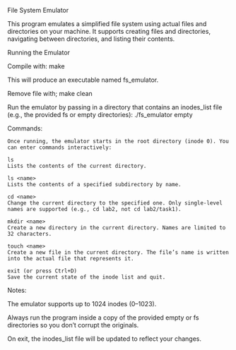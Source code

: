 File System Emulator

This program emulates a simplified file system using actual files and directories on your machine. It supports creating files and directories, navigating between directories, and listing their contents.

Running the Emulator

Compile with: 
    make

This will produce an executable named fs_emulator.

Remove file with;
    make clean

Run the emulator by passing in a directory that contains an inodes_list file (e.g., the provided fs or empty directories): ./fs_emulator empty

Commands:

    Once running, the emulator starts in the root directory (inode 0). You can enter commands interactively:

    ls
    Lists the contents of the current directory.

    ls <name>
    Lists the contents of a specified subdirectory by name.

    cd <name>
    Change the current directory to the specified one. Only single-level names are supported (e.g., cd lab2, not cd lab2/task1).

    mkdir <name>
    Create a new directory in the current directory. Names are limited to 32 characters.

    touch <name>
    Create a new file in the current directory. The file’s name is written into the actual file that represents it.

    exit (or press Ctrl+D)
    Save the current state of the inode list and quit.

Notes:

The emulator supports up to 1024 inodes (0–1023).

Always run the program inside a copy of the provided empty or fs directories so you don’t corrupt the originals.

On exit, the inodes_list file will be updated to reflect your changes.
